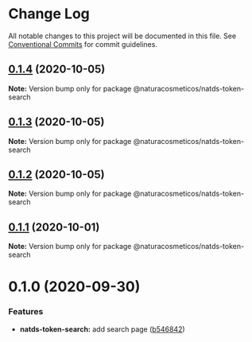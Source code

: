 # Change Log

All notable changes to this project will be documented in this file.
See [Conventional Commits](https://conventionalcommits.org) for commit guidelines.

## [0.1.4](https://github.com/natura-cosmeticos/natds-commons/compare/@naturacosmeticos/natds-token-search@0.1.3...@naturacosmeticos/natds-token-search@0.1.4) (2020-10-05)

**Note:** Version bump only for package @naturacosmeticos/natds-token-search





## [0.1.3](https://github.com/natura-cosmeticos/natds-commons/compare/@naturacosmeticos/natds-token-search@0.1.2...@naturacosmeticos/natds-token-search@0.1.3) (2020-10-05)

**Note:** Version bump only for package @naturacosmeticos/natds-token-search





## [0.1.2](https://github.com/natura-cosmeticos/natds-commons/compare/@naturacosmeticos/natds-token-search@0.1.1...@naturacosmeticos/natds-token-search@0.1.2) (2020-10-05)

**Note:** Version bump only for package @naturacosmeticos/natds-token-search





## [0.1.1](https://github.com/natura-cosmeticos/natds-commons/compare/@naturacosmeticos/natds-token-search@0.1.0...@naturacosmeticos/natds-token-search@0.1.1) (2020-10-01)

**Note:** Version bump only for package @naturacosmeticos/natds-token-search





# 0.1.0 (2020-09-30)


### Features

* **natds-token-search:** add search page ([b546842](https://github.com/natura-cosmeticos/natds-commons/commit/b546842604dacf9dc7d9527517d0406b4c284460))
